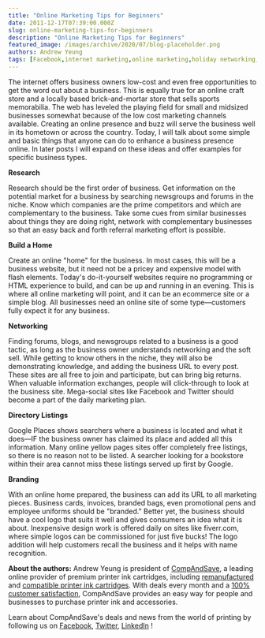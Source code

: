 ```yaml
---
title: "Online Marketing Tips for Beginners"
date: 2011-12-17T07:39:00.000Z
slug: online-marketing-tips-for-beginners
description: "Online Marketing Tips for Beginners"
featured_image: /images/archive/2020/07/blog-placeholder.png
authors: Andrew Yeung
tags: [Facebook,internet marketing,online marketing,holiday networking,web marketing]
---
```


The internet offers business owners low-cost and even free opportunities to get the word out about a business. This is equally true for an online craft store and a locally based brick-and-mortar store that sells sports memorabilia. The web has leveled the playing field for small and midsized businesses somewhat because of the low cost marketing channels available. Creating an online presence and buzz will serve the business well in its hometown or across the country. Today, I will talk about some simple and basic things that anyone can do to enhance a business presence online. In later posts I will expand on these ideas and offer examples for specific business types.

**Research**

Research should be the first order of business. Get information on the potential market for a business by searching newsgroups and forums in the niche. Know which companies are the prime competitors and which are complementary to the business. Take some cues from similar businesses about things they are doing right, network with complementary businesses so that an easy back and forth referral marketing effort is possible.

**Build a Home**

Create an online "home" for the business. In most cases, this will be a business website, but it need not be a pricey and expensive model with flash elements. Today's do-it-yourself websites require no programming or HTML experience to build, and can be up and running in an evening. This is where all online marketing will point, and it can be an ecommerce site or a simple blog. All businesses need an online site of some type—customers fully expect it for any business.

**Networking**

Finding forums, blogs, and newsgroups related to a business is a good tactic, as long as the business owner understands networking and the soft sell. While getting to know others in the niche, they will also be demonstrating knowledge, and adding the business URL to every post. These sites are all free to join and participate, but can bring big returns. When valuable information exchanges, people will click-through to look at the business site. Mega-social sites like Facebook and Twitter should become a part of the daily marketing plan.

**Directory Listings**

Google Places shows searchers where a business is located and what it does—IF the business owner has claimed its place and added all this information. Many online yellow pages sites offer completely free listings, so there is no reason not to be listed. A searcher looking for a bookstore within their area cannot miss these listings served up first by Google.

**Branding**

With an online home prepared, the business can add its URL to all marketing pieces. Business cards, invoices, branded bags, even promotional pens and employee uniforms should be "branded." Better yet, the business should have a cool logo that suits it well and gives consumers an idea what it is about. Inexpensive design work is offered daily on sites like fiverr.com, where simple logos can be commissioned for just five bucks! The logo addition will help customers recall the business and it helps with name recognition.

  
**About the authors:** Andrew Yeung is president of [CompAndSave](https://www.compandsave.com/), a leading online provider of premium printer ink cartridges, including [remanufactured](https://www.compandsave.com/help) and [compatible printer ink cartridges](https://www.compandsave.com/help). With deals every month and a [100% customer satisfaction](https://www.compandsave.com/help), CompAndSave provides an easy way for people and businesses to purchase printer ink and accessories.

Learn about CompAndSave's deals and news from the world of printing by following us on [Facebook](https://www.facebook.com/compandsave.ink), [Twitter](https://twitter.com/compandsave), [LinkedIn](https://www.linkedin.com) !
